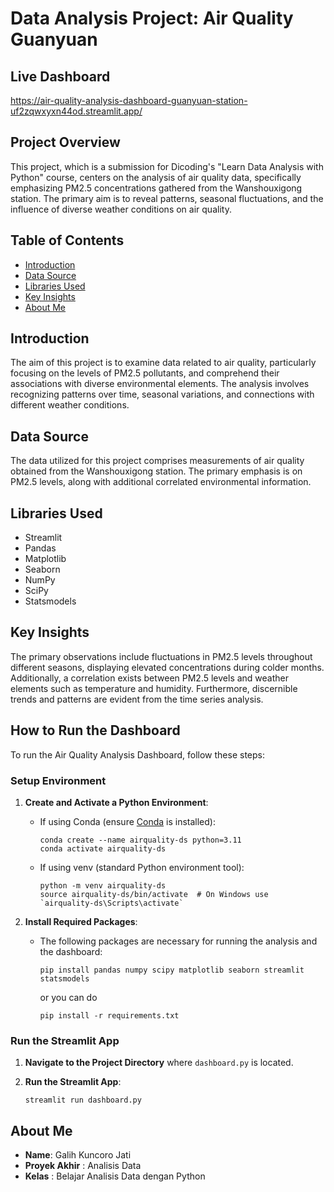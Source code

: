 # Data Analysis Project: Air Quality Guanyuan

## Live Dashboard
https://air-quality-analysis-dashboard-guanyuan-station-uf2zqwxyxn44od.streamlit.app/

## Project Overview
This project, which is a submission for Dicoding's "Learn Data Analysis with Python" course, centers on the analysis of air quality data, specifically emphasizing PM2.5 concentrations gathered from the Wanshouxigong station. The primary aim is to reveal patterns, seasonal fluctuations, and the influence of diverse weather conditions on air quality.


## Table of Contents
- [Introduction](#introduction)
- [Data Source](#data-source)
- [Libraries Used](#libraries-used)
- [Key Insights](#key-insights)
- [About Me](#about-me)

## Introduction
The aim of this project is to examine data related to air quality, particularly focusing on the levels of PM2.5 pollutants, and comprehend their associations with diverse environmental elements. The analysis involves recognizing patterns over time, seasonal variations, and connections with different weather conditions.

## Data Source
The data utilized for this project comprises measurements of air quality obtained from the Wanshouxigong station. The primary emphasis is on PM2.5 levels, along with additional correlated environmental information.

## Libraries Used
- Streamlit
- Pandas
- Matplotlib
- Seaborn
- NumPy
- SciPy
- Statsmodels

## Key Insights
The primary observations include fluctuations in PM2.5 levels throughout different seasons, displaying elevated concentrations during colder months. Additionally, a correlation exists between PM2.5 levels and weather elements such as temperature and humidity. Furthermore, discernible trends and patterns are evident from the time series analysis.

## How to Run the Dashboard

To run the Air Quality Analysis Dashboard, follow these steps:

### Setup Environment

1. **Create and Activate a Python Environment**:
   - If using Conda (ensure [Conda](https://docs.conda.io/en/latest/) is installed):
     ```
     conda create --name airquality-ds python=3.11
     conda activate airquality-ds
     ```
   - If using venv (standard Python environment tool):
     ```
     python -m venv airquality-ds
     source airquality-ds/bin/activate  # On Windows use `airquality-ds\Scripts\activate`
     ```

2. **Install Required Packages**:
   - The following packages are necessary for running the analysis and the dashboard:
     ```
     pip install pandas numpy scipy matplotlib seaborn streamlit statsmodels
     ```

     or you can do
     ```
     pip install -r requirements.txt
     ```
### Run the Streamlit App

1. **Navigate to the Project Directory** where `dashboard.py` is located.

2. **Run the Streamlit App**:
    ```
    streamlit run dashboard.py
    ``` 


## About Me
- **Name**: Galih Kuncoro Jati
- **Proyek Akhir** : Analisis Data
- **Kelas** : Belajar Analisis Data dengan Python
